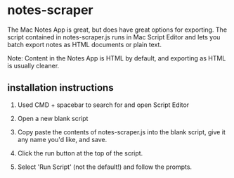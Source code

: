 # notes-scraper

The Mac Notes App is great, but does have great options for exporting. The script contained in notes-scraper.js runs in Mac Script Editor and lets you batch export notes as HTML documents or plain text.

Note: Content in the Notes App is HTML by default, and exporting as HTML is usually cleaner.

## installation instructions

1) Used CMD + spacebar to search for and open Script Editor

2) Open a new blank script 

3) Copy paste the contents of notes-scraper.js into the blank script, give it any name you'd like, and save. 

4) Click the run button at the top of the script. 

5) Select 'Run Script' (not the default!) and follow the prompts.


